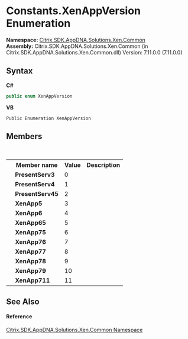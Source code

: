 # Constants.XenAppVersion Enumeration
 

**Namespace:**&nbsp;[Citrix.SDK.AppDNA.Solutions.Xen.Common](013dc694-c357-448d-ed5a-b5c48a7f6852.md)<br />**Assembly:**&nbsp;Citrix.SDK.AppDNA.Solutions.Xen.Common (in Citrix.SDK.AppDNA.Solutions.Xen.Common.dll) Version: 7.11.0.0 (7.11.0.0)

## Syntax

**C#**
```csharp
public enum XenAppVersion
```

**VB**
```vbnet
Public Enumeration XenAppVersion
```


## Members
&nbsp;<table><tr><th></th><th>Member name</th><th>Value</th><th>Description</th></tr><tr><td /><td target="F:Citrix.SDK.AppDNA.Solutions.Xen.Common.Constants.XenAppVersion.PresentServ3">**PresentServ3**</td><td>0</td><td /></tr><tr><td /><td target="F:Citrix.SDK.AppDNA.Solutions.Xen.Common.Constants.XenAppVersion.PresentServ4">**PresentServ4**</td><td>1</td><td /></tr><tr><td /><td target="F:Citrix.SDK.AppDNA.Solutions.Xen.Common.Constants.XenAppVersion.PresentServ45">**PresentServ45**</td><td>2</td><td /></tr><tr><td /><td target="F:Citrix.SDK.AppDNA.Solutions.Xen.Common.Constants.XenAppVersion.XenApp5">**XenApp5**</td><td>3</td><td /></tr><tr><td /><td target="F:Citrix.SDK.AppDNA.Solutions.Xen.Common.Constants.XenAppVersion.XenApp6">**XenApp6**</td><td>4</td><td /></tr><tr><td /><td target="F:Citrix.SDK.AppDNA.Solutions.Xen.Common.Constants.XenAppVersion.XenApp65">**XenApp65**</td><td>5</td><td /></tr><tr><td /><td target="F:Citrix.SDK.AppDNA.Solutions.Xen.Common.Constants.XenAppVersion.XenApp75">**XenApp75**</td><td>6</td><td /></tr><tr><td /><td target="F:Citrix.SDK.AppDNA.Solutions.Xen.Common.Constants.XenAppVersion.XenApp76">**XenApp76**</td><td>7</td><td /></tr><tr><td /><td target="F:Citrix.SDK.AppDNA.Solutions.Xen.Common.Constants.XenAppVersion.XenApp77">**XenApp77**</td><td>8</td><td /></tr><tr><td /><td target="F:Citrix.SDK.AppDNA.Solutions.Xen.Common.Constants.XenAppVersion.XenApp78">**XenApp78**</td><td>9</td><td /></tr><tr><td /><td target="F:Citrix.SDK.AppDNA.Solutions.Xen.Common.Constants.XenAppVersion.XenApp79">**XenApp79**</td><td>10</td><td /></tr><tr><td /><td target="F:Citrix.SDK.AppDNA.Solutions.Xen.Common.Constants.XenAppVersion.XenApp711">**XenApp711**</td><td>11</td><td /></tr></table>

## See Also


#### Reference
<a href="013dc694-c357-448d-ed5a-b5c48a7f6852">Citrix.SDK.AppDNA.Solutions.Xen.Common Namespace</a><br />